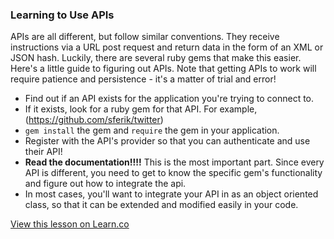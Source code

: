

### Learning to Use APIs

APIs are all different, but follow similar conventions. They receive instructions via a URL post request and return data in the form of an XML or JSON hash. Luckily, there are several ruby gems that make this easier. Here's a little guide to figuring out APIs. Note that getting APIs to work will require patience and persistence - it's a matter of trial and error!

+ Find out if an API exists for the application you're trying to connect to.
+ If it exists, look for a ruby gem for that API. For example, (https://github.com/sferik/twitter)
+ `gem install` the gem and `require` the gem in your application.
+ Register with the API's provider so that you can authenticate and use their API!
+ **Read the documentation!!!!** This is the most important part. Since every API is different, you need to get to know the specific gem's functionality and figure out how to integrate the api.
+ In most cases, you'll want to integrate your API in as an object oriented class, so that it can be extended and modified easily in your code.


<a href='https://learn.co/lessons/hs-connecting-to-apis-walkthrough' data-visibility='hidden'>View this lesson on Learn.co</a>
